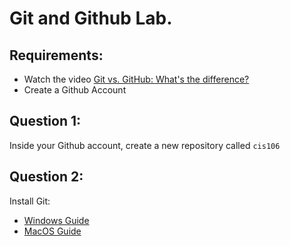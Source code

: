 # Git and Github Lab.
## Requirements:
* Watch the video [Git vs. GitHub: What's the difference?](https://www.youtube.com/watch?v=wpISo9TNjfU)
* Create a Github Account

## Question 1:
Inside your Github account, create a new repository called `cis106`

## Question 2:
Install Git:
* [Windows Guide]()
* [MacOS Guide]()

## 